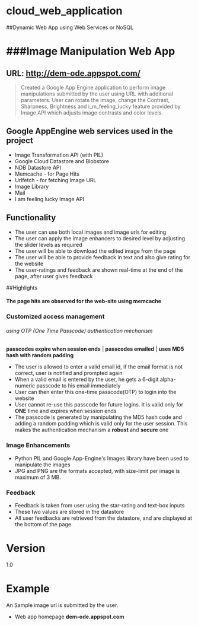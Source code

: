 # cloud_web_application

##Dynamic Web App using Web Services or NoSQL

###Image Manipulation Web App
==========================

URL: http://dem-ode.appspot.com/
------------------------------------

> Created a Google App Engine application 
> to perform image manipulations submitted by the user
> using URL with additional parameters. User can rotate
> the image, change the Contrast, Sharpness, Brightness and
> i_m_feeling_lucky feature provided by Image API which adjusts
> image contrasts and color levels.

## Google AppEngine web services used in the project
 - Image Transformation API (with PIL)
 - Google Cloud Datastore and Blobstore
 - NDB Datastore API
 - Memcache - for Page Hits
 - Urlfetch - for fetching Image URL
 - Image Library
 - Mail
 - I am feeling lucky Image API

## Functionality
 - The user can use both local images and image urls for editing
 - The user can apply the image enhancers to desired level by adjusting the slider levels as required
 - The user will be able to download the edited image from the page
 - The user will be able to provide feedback in text and also give rating for the website
 - The user-ratings and feedback are shown real-time at the end of the page, after user gives feedback

##Highlights

#### The page hits are observed for the web-site using memcache

### Customized access management 
######  using OTP (One Time Passcode) authentication mechanism
**passcodes expire when session ends** | **passcodes emailed** | **uses MD5 hash with random padding**
- The user is allowed to enter a valid email id, if the email format is not correct, user is notified and prompted again
- When a valid email is entered by the user, he gets a 6-digit alpha-numeric passcode to his email immediately
- User can then enter this one-time passcode(OTP) to login into the website
- User cannot re-use this passcode for future logins. It is valid only for **ONE** time and expires when session ends
- The passcode is generated by manipulating the MD5 hash code and adding a random padding which is valid only for the user session. This makes the authentication mechanism a **robust** and **secure** one

### Image Enhancements
- Python PIL and Google App-Engine's Images library have been used to manipulate the images
- JPG and PNG are the formats accepted, with size-limit per image is maximum of 3 MB.

### Feedback
- Feedback is taken from user using the star-rating and text-box inputs
- These two values are stored in the datastore
- All user feedbacks are retrieved from the datastore, and are displayed at the bottom of the page

# Version
1.0

# Example
An Sample image url is submitted by the user.

 - Web app homepage
**dem-ode.appspot.com**




